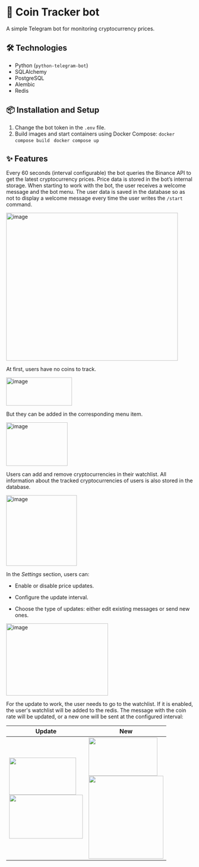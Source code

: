 # 🚀 Coin Tracker bot

A simple Telegram bot for monitoring cryptocurrency prices.

## 🛠️ Technologies
- Python (`python-telegram-bot`)
- SQLAlchemy
- PostgreSQL
- Alembic
- Redis

## 📦 Installation and Setup
1. Change the bot token in the `.env` file.
2. Build images and start containers using Docker Compose:
```docker compose build ```
```docker compose up```

## ✨ Features

Every 60 seconds (interval configurable) the bot queries the Binance API to get the latest cryptocurrency prices.
Price data is stored in the bot’s internal storage.
When starting to work with the bot, the user receives a welcome message and the bot menu. The user data is saved in the database so as not to display a welcome message every time the user writes the ```/start``` command.

<img width="462" height="398" alt="image" src="https://github.com/user-attachments/assets/13cf5ca5-78ee-478b-a9e2-37a0f86f708e" />

At first, users have no coins to track. 

<img width="177" height="76" alt="image" src="https://github.com/user-attachments/assets/99478c21-dd4c-4cbe-af42-fbd5b7636dc2" />

But they can be added in the corresponding menu item.


<img width="165" height="117" alt="image" src="https://github.com/user-attachments/assets/95a23aaf-2b1f-4a5a-9ae3-ca1aff0af019" />

Users can add and remove cryptocurrencies in their watchlist. All information about the tracked cryptocurrencies of users is also stored in the database.

<img width="190" height="190" alt="image" src="https://github.com/user-attachments/assets/d64fcf15-ec05-4f0b-af82-5aef035bd87f" />

In the *Settings* section, users can:

* Enable or disable price updates.

* Configure the update interval.

* Choose the type of updates: either edit existing messages or send new ones.

<img width="274" height="194" alt="image" src="https://github.com/user-attachments/assets/ccf0f9ec-af64-4b1e-b370-08950a04e78a" />

For the update to work, the user needs to go to the watchlist. If it is enabled, the user's watchlist will be added to the redis. The message with the coin rate will be updated, or a new one will be sent at the configured interval:

| Update | New |
| ------ | --- |
| <img width="180" height="100" src="https://github.com/user-attachments/assets/6c5097ec-f90e-441a-b5c2-a2e2580bdae3" /> <br> <img width="198" height="118" src="https://github.com/user-attachments/assets/96c240e2-d654-4038-a1ca-fbdebf70a34f" /> | <img width="185" height="103" src="https://github.com/user-attachments/assets/bba574bd-3b37-4954-af98-e59c12d273df" /> <br> <img width="201" height="223" src="https://github.com/user-attachments/assets/181122d1-2615-4985-a74e-67a8726d3fa8" /> |


